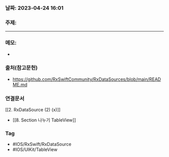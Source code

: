 ### 날짜: 2023-04-24 16:01

### 주제: 
---
### 메모: 
- 

### 출처(참고문헌) 
- https://github.com/RxSwiftCommunity/RxDataSources/blob/main/README.md

### 연결문서 
[[2. RxDataSource (2) (x)]]
- [[8. Section 나누기 TableView]]

### Tag
- #IOS/RxSwift/RxDataSource 
- #IOS/UIKit/TableView 